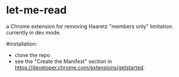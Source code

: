 # let-me-read
a Chrome extension for removing Haaretz "members only" limitation. currently in dev mode.

#installation:
* clone the repo
* see the "Create the Manifest" section in https://developer.chrome.com/extensions/getstarted.
